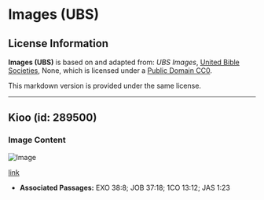 # Images (UBS)

## License Information

**Images (UBS)** is based on and adapted from: _UBS Images_, [United Bible Societies](https://unitedbiblesocieties.org/), None, which is licensed under a [Public Domain CC0](https://creativecommons.org/public-domain/cc0/).

This markdown version is provided under the same license.



--------------------------------

## Kioo (id: 289500)

### Image Content

![Image](https://cdn.aquifer.bible/aquifer-content/resources/Media/WEB-0487_mirror.jpg)

[link](https://cdn.aquifer.bible/aquifer-content/resources/Media/WEB-0487_mirror.jpg)

* **Associated Passages:** EXO 38:8; JOB 37:18; 1CO 13:12; JAS 1:23

